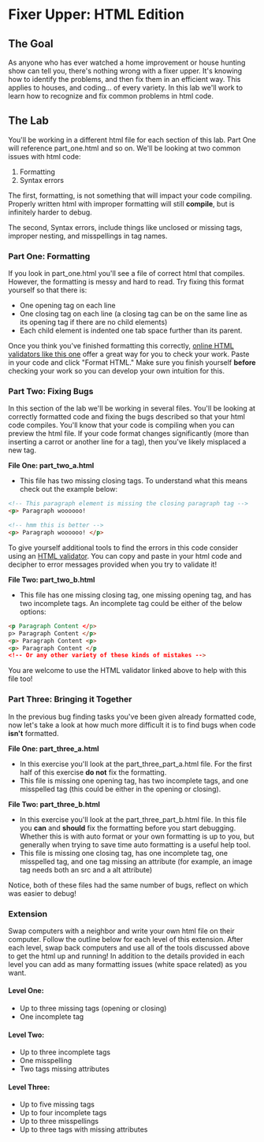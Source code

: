 # Fixer Upper: HTML Edition

## The Goal

As anyone who has ever watched a home improvement or house hunting show can tell you, there's nothing wrong with a fixer upper. It's knowing how to identify the problems, and then fix them in an efficient way. This applies to houses, and coding... of every variety. In this lab we'll work to learn how to recognize and fix common problems in html code.

## The Lab

You'll be working in a different html file for each section of this lab. Part One will reference part_one.html and so on. We'll be looking at two common issues with html code:
  1. Formatting
  2. Syntax errors

The first, formatting, is not something that will impact your code compiling. Properly written html with improper formatting will still **compile**, but is infinitely harder to debug.

The second, Syntax errors, include things like unclosed or missing tags, improper nesting, and misspellings in tag names.

### Part One: Formatting
If you look in part_one.html you'll see a file of correct html that compiles. However, the formatting is messy and hard to read. Try fixing this format yourself so that there is:
* One opening tag on each line
* One closing tag on each line (a closing tag can be on the same line as its opening tag if there are no child elements)
* Each child element is indented one tab space further than its parent.

Once you think you've finished formatting this correctly, [online HTML validators like this one](https://jsonformatter.org/html-validator) offer a great way for you to check your work. Paste in your code and click "Format HTML." Make sure you finish yourself **before** checking your work so you can develop your own intuition for this.


### Part Two: Fixing Bugs
In this section of the lab we'll be working in several files. You'll be looking at correctly formatted code and fixing the bugs described so that your html code compiles. You'll know that your code is compiling when you can preview the html file. If your code format changes significantly (more than inserting a carrot or another line for a tag), then you've likely misplaced a new tag.

**File One: part_two_a.html**
  * This file has two missing closing tags. To understand what this means check out the example below:

  ```HTML
  <!-- This paragraph element is missing the closing paragraph tag -->
  <p> Paragraph woooooo!
  ```

  ```HTML
  <!-- hmm this is better -->
  <p> Paragraph woooooo! </p>
  ```

To give yourself additional tools to find the errors in this code consider using an [HTML validator](https://validator.w3.org/nu/#textarea). You can copy and paste in your html code and decipher to error messages provided when you try to validate it!

**File Two: part_two_b.html**
  * This file has one missing closing tag, one missing opening tag, and has two incomplete tags. An incomplete tag could be either of the below options:

  ```html
  <p Paragraph Content </p>
  p> Paragraph Content </p>
  <p> Paragraph Content <p>
  <p> Paragraph Content </p
  <!-- Or any other variety of these kinds of mistakes -->
  ```

You are welcome to use the HTML validator linked above to help with this file too!

### Part Three: Bringing it Together

In the previous bug finding tasks you've been given already formatted code, now let's take a look at how much more difficult it is to find bugs when code **isn't** formatted.

**File One: part_three_a.html**
* In this exercise you'll look at the part_three_part_a.html file. For the first half of this exercise **do not** fix the formatting.
* This file is missing one opening tag, has two incomplete tags, and one misspelled tag (this could be either in the opening or closing).

**File Two: part_three_b.html**
* In this exercise you'll look at the part_three_part_b.html file. In this file you **can** and **should** fix the formatting before you start debugging. Whether this is with auto format or your own formatting is up to you, but generally when trying to save time auto formatting is a useful help tool.
* This file is missing one closing tag, has one incomplete tag, one misspelled tag, and one tag missing an attribute (for example, an image tag needs both an src and a alt attribute)

Notice, both of these files had the same number of bugs, reflect on which was easier to debug!

### Extension
Swap computers with a neighbor and write your own html file on their computer. Follow the outline below for each level of this extension. After each level, swap back computers and use all of the tools discussed above to get the html up and running! In addition to the details provided in each level you can add as many formatting issues (white space related) as you want.

#### Level One:
* Up to three missing tags (opening or closing)
* One incomplete tag

#### Level Two:
* Up to three incomplete tags
* One misspelling
* Two tags missing attributes

#### Level Three:
* Up to five missing tags
* Up to four incomplete tags
* Up to three misspellings
* Up to three tags with missing attributes
